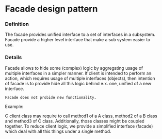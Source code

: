 Facade design pattern
=====================

### Definition

The facade provides unified interface to a set of interfaces in a subsystem.
Facade provide a higher level interface that make a sub system easier to use.

### Details

Facade allows to hide some (complex) logic by aggregating usage of multiple interfaces in a simpler manner.
If client is intended to perform an action, which requires usage of multiple
interfaces (objects), then intention of facade is to provide hide all this logic behind e.x. one, unified
of a new interface.

`Facade does not probide new functionality.`

Example:

C client class may require to call method1 of a A class, method2 of a B class and method3 of C class.
Additionally, those classes might be coupled together. To reduce client logic, we provide
a simplified interface (facade) which deal with all this things under a single method.
